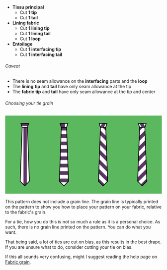  - **Tissu principal**
   - Cut **1 tip**
   - Cut **1 tail**
 - **Lining fabric**
   - Cut **1 lining tip**
   - Cut **1 lining tail**
   - Cut **1 loop**
 - **Entoilage**
   - Cut **1 interfacing tip**
   - Cut **1 interfacing tail**

<Warning>

###### Caveat

 - There is no seam allowance on the **interfacing** parts and the **loop**
 - The **lining** **tip** and **tail** have only seam allowance at the tip
 - The **fabric** **tip** and **tail** have only seam allowance at the tip and center

</Warning>

<Tip>

###### Choosing your tie grain

![One fabric, different grains, different ties. Don't worry about rules, make what you like](tie-grain.png)

This pattern does not include a grain line. The grain line is typically printed on the pattern to show you how to place your pattern on your fabric, relative to the fabric's grain.

For a tie, how you do this is not so much a rule as it is a personal choice. As such, there is no grain line printed on the pattern. You can do what you want.

That being said, a lot of ties are cut on bias, as this results in the best drape. If you are unsure what to do, consider cutting your tie on bias.

If this all sounds very confusing, might I suggest reading the help page on [Fabric grain](/docs/sewing/fabric-grain).

</Tip>


